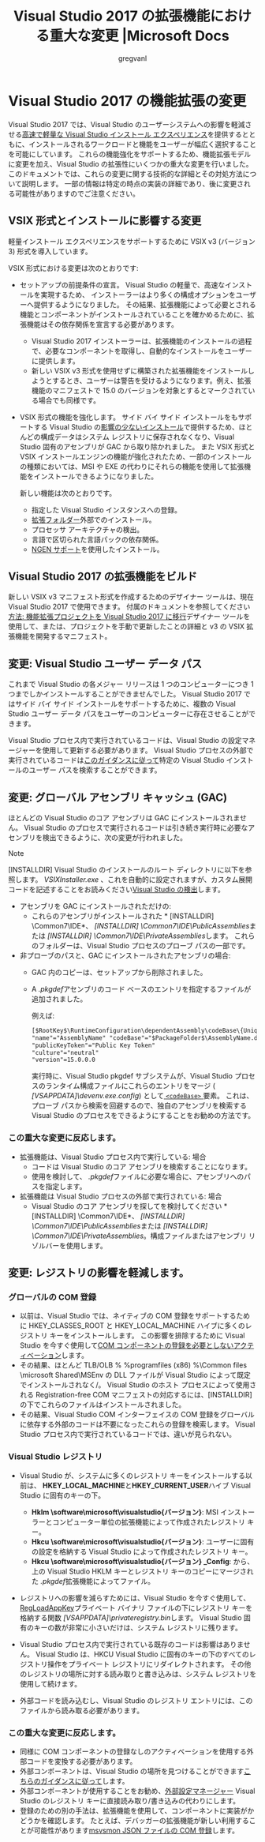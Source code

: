 ﻿---
title: Visual Studio 2017 の拡張機能における重大な変更 |Microsoft Docs
ms.custom: ''
ms.date: 11/09/2016
ms.technology:
- vs-ide-sdk
ms.topic: conceptual
ms.assetid: 54d5af60-0b44-4ae1-aa57-45aa03f89f3d
author: gregvanl
ms.author: gregvanl
manager: douge
ms.workload:
- vssdk
ms.openlocfilehash: fb117a10a7f736e36b30806adfc5e07fe0b8aecf
ms.sourcegitcommit: 206e738fc45ff8ec4ddac2dd484e5be37192cfbd
ms.translationtype: MT
ms.contentlocale: ja-JP
ms.lasthandoff: 08/03/2018
ms.locfileid: "39512254"
---
# <a name="changes-in-visual-studio-2017-extensibility"></a>Visual Studio 2017 の機能拡張の変更

Visual Studio 2017 では、Visual Studio のユーザーシステムへの影響を軽減させる[高速で軽量な Visual Studio インストール エクスペリエンス](https://blogs.msdn.microsoft.com/visualstudio/2016/04/01/faster-leaner-visual-studio-installer)を提供するとともに、インストールされるワークロードと機能をユーザーが幅広く選択することを可能にしています。 これらの機能強化をサポートするため、機能拡張モデルに変更を加え、Visual Studio の拡張性にいくつかの重大な変更を行いました。 このドキュメントでは、これらの変更に関する技術的な詳細とその対処方法について説明します。 一部の情報は特定の時点の実装の詳細であり、後に変更される可能性がありますのでご注意ください。

## <a name="changes-affecting-vsix-format-and-installation"></a>VSIX 形式とインストールに影響する変更

軽量インストール エクスペリエンスをサポートするために VSIX v3 (バージョン 3) 形式を導入しています。

VSIX 形式における変更は次のとおりです:

* セットアップの前提条件の宣言。 Visual Studio の軽量で、高速なインストールを実現するため、 インストーラーはより多くの構成オプションをユーザーへ提供するようになりました。 その結果、拡張機能によって必要とされる機能とコンポーネントがインストールされていることを確かめるために、拡張機能はその依存関係を宣言する必要があります。
  * Visual Studio 2017 インストーラーは、拡張機能のインストールの過程で、必要なコンポーネントを取得し、自動的なインストールをユーザーに提供します。
  * 新しい VSIX v3 形式を使用せずに構築された拡張機能をインストールしようとするとき、ユーザーは警告を受けるようになります。例え、拡張機能のマニフェストで 15.0 のバージョンを対象とするとマークされている場合でも同様です。
* VSIX 形式の機能を強化します。 サイド バイ サイド インストールをもサポートする Visual Studio の[影響の少ないインストール](https://blogs.msdn.microsoft.com/visualstudio/2016/04/25/anatomy-of-a-low-impact-visual-studio-install)で提供するため、ほとんどの構成データはシステム レジストリに保存されなくなり、Visual Studio 固有のアセンブリが GAC から取り除かれました。 また VSIX 形式と VSIX インストールエンジンの機能が強化されたため、一部のインストールの種類においては、MSI や EXE の代わりにそれらの機能を使用して拡張機能をインストールできるようになりました。

  新しい機能は次のとおりです。

  * 指定した Visual Studio インスタンスへの登録。
  * [拡張フォルダー](set-install-root.md)外部でのインストール。
  * プロセッサ アーキテクチャの検出。
  * 言語で区切られた言語パックの依存関係。
  * [NGEN サポート](ngen-support.md)を使用したインストール。

## <a name="building-an-extension-for-visual-studio-2017"></a>Visual Studio 2017 の拡張機能をビルド

新しい VSIX v3 マニフェスト形式を作成するためのデザイナー ツールは、現在 Visual Studio 2017 で使用できます。 付属のドキュメントを参照してください[方法: 機能拡張プロジェクトを Visual Studio 2017 に移行](how-to-migrate-extensibility-projects-to-visual-studio-2017.md)デザイナー ツールを使用して、または、プロジェクトを手動で更新したことの詳細と v3 の VSIX 拡張機能を開発するマニフェスト。

## <a name="change-visual-studio-user-data-path"></a>変更: Visual Studio ユーザー データ パス

これまで Visual Studio の各メジャー リリースは 1 つのコンピューターにつき 1 つまでしかインストールすることができませんでした。 Visual Studio 2017 ではサイド バイ サイド インストールをサポートするために、複数の Visual Studio ユーザー データ パスをユーザーのコンピューターに存在させることができます。

Visual Studio プロセス内で実行されているコードは、Visual Studio の設定マネージャーを使用して更新する必要があります。 Visual Studio プロセスの外部で実行されているコードは[このガイダンスに従って](locating-visual-studio.md)特定の Visual Studio インストールのユーザー パスを検索することができます。

## <a name="change-global-assembly-cache-gac"></a>変更: グローバル アセンブリ キャッシュ (GAC)

ほとんどの Visual Studio のコア アセンブリは GAC にインストールされません。 Visual Studio のプロセスで実行されるコードは引き続き実行時に必要なアセンブリを検出できるように、次の変更が行われました。

> [!NOTE]
> [INSTALLDIR] Visual Studio のインストールのルート ディレクトリに以下を参照します。 *VSIXInstaller.exe* 、これを自動的に設定されますが、カスタム展開コードを記述することをお読みください[Visual Studio の検出](locating-visual-studio.md)します。

* アセンブリを GAC にインストールされただけの:
  * これらのアセンブリがインストールされた * [INSTALLDIR] \Common7\IDE\*、 *[INSTALLDIR] \Common7\IDE\PublicAssemblies*または *[INSTALLDIR] \Common7\IDE\PrivateAssemblies*します。 これらのフォルダーは、Visual Studio プロセスのプローブ パスの一部です。
* 非プローブのパスと、GAC にインストールされたアセンブリの場合:
  * GAC 内のコピーは、セットアップから削除されました。
  * A *.pkgdef*アセンブリのコード ベースのエントリを指定するファイルが追加されました。

    例えば:
    
    ```xml
    [$RootKey$\RuntimeConfiguration\dependentAssembly\codeBase\{UniqueGUID}]
    "name"="AssemblyName" "codeBase"="$PackageFolder$\AssemblyName.dll"
    "publicKeyToken"="Public Key Token"
    "culture"="neutral"
    "version"=15.0.0.0
    ```
    実行時に、Visual Studio pkgdef サブシステムが、Visual Studio プロセスのランタイム構成ファイルにこれらのエントリをマージ ( *[VSAPPDATA]\devenv.exe.config*) として[ `<codeBase>` ](https://msdn.microsoft.com/en-us/library/efs781xb(v=vs.110).aspx)要素。 これは、プローブ パスから検索を回避するので、独自のアセンブリを検索する Visual Studio のプロセスをできるようにすることをお勧めの方法です。

### <a name="reacting-to-this-breaking-change"></a>この重大な変更に反応します。

* 拡張機能は、Visual Studio プロセス内で実行している: 場合
  * コードは Visual Studio のコア アセンブリを検索することになります。
  * 使用を検討して、 *.pkgdef*ファイルに必要な場合に、アセンブリへのパスを指定します。
* 拡張機能は Visual Studio プロセスの外部で実行されている: 場合
  * Visual Studio のコア アセンブリを探してを検討してください * [INSTALLDIR] \Common7\IDE\*、 *[INSTALLDIR] \Common7\IDE\PublicAssemblies*または *[INSTALLDIR] \Common7\IDE\PrivateAssemblies*。構成ファイルまたはアセンブリ リゾルバーを使用します。

## <a name="change-reduce-registry-impact"></a>変更: レジストリの影響を軽減します。

### <a name="global-com-registration"></a>グローバルの COM 登録

* 以前は、Visual Studio では、ネイティブの COM 登録をサポートするために HKEY_CLASSES_ROOT と HKEY_LOCAL_MACHINE ハイブに多くのレジストリ キーをインストールします。 この影響を排除するために Visual Studio を今すぐ使用して[COM コンポーネントの登録を必要としないアクティベーション](https://msdn.microsoft.com/en-us/library/ms973913.aspx)します。
* その結果、ほとんど TLB/OLB % %programfiles (x86) %\Common files \microsoft Shared\MSEnv の DLL ファイルが Visual Studio によって既定でインストールされなく/。 Visual Studio のホスト プロセスによって使用される Registration-free COM マニフェストの対応するには、[INSTALLDIR] の下でこれらのファイルはインストールされました。
* その結果、Visual Studio COM インターフェイスの COM 登録をグローバルに依存する外部のコードは不要になったこれらの登録を検索します。 Visual Studio プロセス内で実行されているコードでは、違いが見られない。

### <a name="visual-studio-registry"></a>Visual Studio レジストリ

* Visual Studio が、システムに多くのレジストリ キーをインストールする以前は、 **HKEY_LOCAL_MACHINE**と**HKEY_CURRENT_USER**ハイブ Visual Studio に固有のキーの下。
  * **Hklm \software\microsoft\visualstudio\{バージョン}**: MSI インストーラーとコンピューター単位の拡張機能によって作成されたレジストリ キー。
  * **Hkcu \software\microsoft\visualstudio\{バージョン}**: ユーザーに固有の設定を格納する Visual Studio によって作成されたレジストリ キー。
  * **Hkcu \software\microsoft\visualstudio\{バージョン} _Config**: から、上の Visual Studio HKLM キーとレジストリ キーのコピーにマージされた *.pkgdef*拡張機能によってファイル。
* レジストリへの影響を減らすためには、Visual Studio を今すぐ使用して、 [RegLoadAppKey](/windows/desktop/api/winreg/nf-winreg-regloadappkeya)プライベート バイナリ ファイルの下にレジストリ キーを格納する関数 *[VSAPPDATA]\privateregistry.bin*します。 Visual Studio 固有のキーの数が非常に小さいだけは、システム レジストリに残ります。

* Visual Studio プロセス内で実行されている既存のコードは影響はありません。 Visual Studio は、HKCU Visual Studio に固有のキーの下のすべてのレジストリ操作をプライベート レジストリにリダイレクトされます。 その他のレジストリの場所に対する読み取りと書き込みは、システム レジストリを使用して続けます。
* 外部コードを読み込むし、Visual Studio のレジストリ エントリには、このファイルから読み取る必要があります。

### <a name="reacting-to-this-breaking-change"></a>この重大な変更に反応します。

* 同様に COM コンポーネントの登録なしのアクティベーションを使用する外部コードを変換する必要があります。
* 外部コンポーネントは、Visual Studio の場所を見つけることができます[こちらのガイダンスに従って](https://blogs.msdn.microsoft.com/heaths/2016/09/15/changes-to-visual-studio-15-setup)します。
* 外部コンポーネントが使用することをお勧め、[外部設定マネージャー](https://msdn.microsoft.com/en-us/library/microsoft.visualstudio.settings.externalsettingsmanager.aspx) Visual Studio のレジストリ キーに直接読み取り/書き込みの代わりにします。
* 登録のための別の手法は、拡張機能を使用して、コンポーネントに実装がかどうかを確認します。 たとえば、デバッガーの拡張機能が新しい利用することが可能性があります[msvsmon JSON ファイルの COM 登録](migrate-debugger-COM-registration.md)します。
